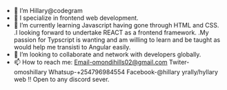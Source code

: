 - 👋 I’m Hillary@codegram
- 👀 I specialize in frontend web development.
- 🌱 I’m currently learning Javascript having gone through HTML and CSS.
	.I looking forward to undertake REACT as a frontend framework.
	.My passion for Typscript is wanting and am willing to learn and be taught as would help me transisti to Angular easily.
- 💞️ I’m looking to collaborate and network with developers globally.
- 📫 How to reach me: Email-omondihills02@gmail.com
                      Twiter-omoshillary
                      Whatsup-+254796984554
                      Facebook-@hillary yrally/hyllary web
    !! Open to any discord sever.
                     
                      

<!---
hillaryomondi0chola/hillaryomondi0chola is a ✨ special ✨ repository because its `README.md` (this file) appears on your GitHub profile.
You can click the Preview link to take a look at your changes.
--->
